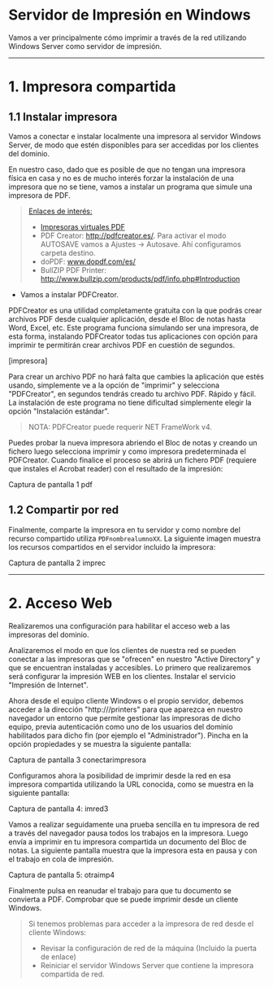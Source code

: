 
# Servidor de Impresión en Windows

Vamos a ver principalmente cómo imprimir a través de la red utilizando Windows Server
como servidor de impresión.

---

# 1. Impresora compartida

## 1.1 Instalar impresora

Vamos a conectar e instalar localmente una impresora al servidor Windows Server,
de modo que estén disponibles para ser accedidas por los clientes del dominio.

En nuestro caso, dado que es posible de que no tengan una impresora física en casa
y no es de mucho interés forzar la instalación de una impresora que no se tiene,
vamos a instalar un programa que simule una impresora de PDF.

> [Enlaces de interés:](http://www3.gobiernodecanarias.org/medusa/eforma/campus/mod/page/view.php?id=748283)
>
> * [Impresoras virtuales PDF](http://www.genbeta.com/herramientas/impresoras-virtuales-pdf-tres-alternativas-gratuitas-en-espanol)
> * PDF Creator: http://pdfcreator.es/. Para activar el modo AUTOSAVE vamos a Ajustes -> Autosave. Ahí configuramos carpeta destino.
> * doPDF: www.dopdf.com/es/
> * BullZIP PDF Printer: http://www.bullzip.com/products/pdf/info.php#Introduction

* Vamos a instalar PDFCreator.

PDFCreator es una utilidad completamente gratuita con la que podrás crear archivos
PDF desde cualquier aplicación, desde el Bloc de notas hasta Word, Excel, etc.
Este programa funciona simulando ser una impresora, de esta forma, instalando
PDFCreator todas tus aplicaciones con opción para imprimir te permitirán crear
archivos PDF en cuestión de segundos.

[impresora]

Para crear un archivo PDF no hará falta que cambies la aplicación que estés usando,
simplemente ve a la opción de "imprimir" y selecciona "PDFCreator", en segundos
tendrás creado tu archivo PDF. Rápido y fácil. La instalación de este programa
no tiene dificultad simplemente elegir la opción "Instalación estándar".

> NOTA: PDFCreator puede requerir NET FrameWork v4.

Puedes probar la nueva impresora abriendo el Bloc de notas y creando un fichero luego selecciona imprimir y como impresora predeterminada el PDFCreator. Cuando finalice el proceso se abrirá un fichero PDF (requiere que instales el Acrobat reader) con el resultado de la impresión:

Captura de pantalla 1
pdf

## 1.2 Compartir por red

Finalmente, comparte la impresora en tu servidor y como nombre del recurso compartido utiliza `PDFnombrealumnoXX`. La siguiente imagen muestra los recursos compartidos
en el servidor incluido la impresora:

Captura de pantalla 2
imprec

---

# 2. Acceso Web

Realizaremos una configuración para habilitar el acceso web a las impresoras del dominio.

Analizaremos el modo en que los clientes de nuestra red se pueden conectar a las impresoras que se "ofrecen" en nuestro "Active Directory" y que se encuentran instaladas y accesibles. Lo primero que realizaremos será configurar la impresión WEB en los clientes. Instalar el servicio "Impresión de Internet".

Ahora desde el equipo cliente Windows o el propio servidor, debemos acceder a la dirección "http://<nombre del servidor>/printers" para que aparezca en nuestro navegador un entorno que permite gestionar las impresoras de dicho equipo, previa autenticación como uno de los usuarios del dominio habilitados para dicho fin (por ejemplo el "Administrador"). Pincha en la opción propiedades y se muestra la siguiente pantalla:

Captura de pantalla 3
conectarimpresora

Configuramos ahora la posibilidad de imprimir desde la red en esa impresora compartida
utilizando la URL conocida, como se muestra en la siguiente pantalla:

Captura de pantalla 4:
imred3

Vamos a realizar seguidamente una prueba sencilla en tu impresora de red a través
 del navegador pausa todos los trabajos en la impresora. Luego envía a imprimir en tu impresora compartida un documento del Bloc de notas. La siguiente pantalla muestra que la
 impresora esta en pausa y con el trabajo en cola de impresión.

Captura de pantalla 5:
otraimp4

Finalmente pulsa en reanudar el trabajo para que tu documento se convierta a PDF.
Comprobar que se puede imprimir desde un cliente Windows.

> Si tenemos problemas para acceder a la impresora de red desde el cliente Windows:
> * Revisar la configuración de red de la máquina (Incluido la puerta de enlace)
> * Reiniciar el servidor Windows Server que contiene la impresora compartida de red.
